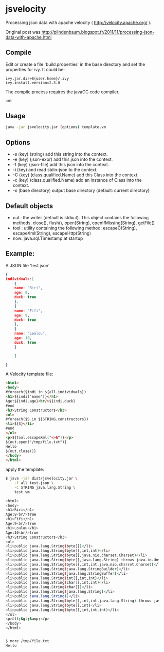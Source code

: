 jsvelocity
==========

Processing json data with apache velocity  ( http://velocity.apache.org/ ).

Original post was http://plindenbaum.blogspot.fr/2011/11/processing-json-data-with-apache.html


Compile
-------
Edit or create a file 'build.properties' in the base directory and set the properties for ivy.
It could be:
```
ivy.jar.dir=${user.home}/.ivy
ivy.install.version=2.3.0
```

The compile process requires the javaCC code compiler.

```bash
ant
```

Usage
-----

```bash
java -jar jsvelocity.jar (options) template.vm
```

Options
-------
* -s (key) (string) add this string into the context.
* -e (key) (json-expr) add this json into the context.
* -f (key) (json-file) add this json into the context.
* -i (key) and read stdin-json to the context.
* -C (key) (class.qualified.Name) add this Class into the context.
* -c (key) (class.qualified.Name) add an instance of Class into the context.
* -o (base directory) output base directory (default: current directory)

Default objects
---------------
* out : the writer (default is stdout). This object contains the following methods. close(), flush(), open(String), openIfMissing(String), getFile()
* tool : utility containing the following method: escapeC(String), escapeXml(String), escapeHttp(String)
* now: java.sql.Timestamp at startup




Example:
--------
A JSON file 'test.json'
```json
{
individuals:[
	{
	name: "Riri",
	age: 8,
	duck: true
	},
	{
	name: "Fifi",
	age: 9,
	duck: true
	},
	{
	name: "Loulou",
	age: 10,
	duck: true
	}

	]

}

```
A Velocity template file:
```html
<html>
<body>
#foreach($indi in ${all.individuals})
<h1>${indi['name']}</h1>
Age:${indi.age}<br/>${indi.duck}
#end
<h3>String Constructors</h3>
<ul>
#foreach($S in ${STRING.constructors})
<li>${S}</li>
#end
</ul>
<p>${tool.escapeXml("<>&")}</p>
${out.open("/tmp/file.txt")}
Hello
${out.close()}
</body>
</html>
```

apply the template:
```bash
$ java -jar dist/jsvelocity.jar \
	-f all test.json \
	-C STRING java.lang.String \
	test.vm

<html>
<body>
<h1>Riri</h1>
Age:8<br/>true
<h1>Fifi</h1>
Age:9<br/>true
<h1>Loulou</h1>
Age:10<br/>true
<h3>String Constructors</h3>
<ul>
<li>public java.lang.String(byte[])</li>
<li>public java.lang.String(byte[],int,int)</li>
<li>public java.lang.String(byte[],java.nio.charset.Charset)</li>
<li>public java.lang.String(byte[],java.lang.String) throws java.io.UnsupportedEncodingException</li>
<li>public java.lang.String(byte[],int,int,java.nio.charset.Charset)</li>
<li>public java.lang.String(java.lang.StringBuilder)</li>
<li>public java.lang.String(java.lang.StringBuffer)</li>
<li>public java.lang.String(int[],int,int)</li>
<li>public java.lang.String(char[],int,int)</li>
<li>public java.lang.String(char[])</li>
<li>public java.lang.String(java.lang.String)</li>
<li>public java.lang.String()</li>
<li>public java.lang.String(byte[],int,int,java.lang.String) throws java.io.UnsupportedEncodingException</li>
<li>public java.lang.String(byte[],int)</li>
<li>public java.lang.String(byte[],int,int,int)</li>
</ul>
<p>&lt;&gt;&amp;</p>
</body>
</html>


$ more /tmp/file.txt 
Hello


```

